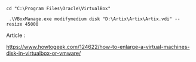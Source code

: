 ``cd "C:\Program Files\Oracle\VirtualBox"``

` .\VBoxManage.exe modifymedium disk "D:\Artix\Artix\Artix.vdi" --resize 45000`

Article :

https://www.howtogeek.com/124622/how-to-enlarge-a-virtual-machines-disk-in-virtualbox-or-vmware/